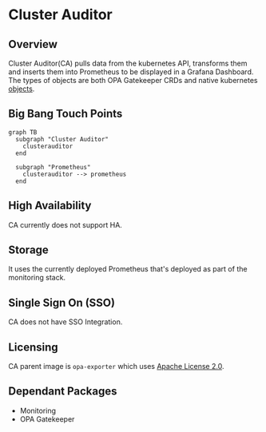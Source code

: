 # Cluster Auditor

## Overview

Cluster Auditor(CA) pulls data from the kubernetes API, transforms them and inserts them into Prometheus to be displayed in a Grafana Dashboard. The types of objects are both OPA Gatekeeper CRDs and native kubernetes [objects](https://repo1.dso.mil/platform-one/big-bang/apps/core/cluster-auditor/-/blob/main/chart/templates/configMap.yaml).

## Big Bang Touch Points

```mermaid
graph TB 
  subgraph "Cluster Auditor"
    clusterauditor 
  end 

  subgraph "Prometheus"
    clusterauditor --> prometheus
  end
```

## High Availability

CA currently does not support HA.

## Storage

It uses the currently deployed Prometheus that's deployed as part of the monitoring stack.

## Single Sign On (SSO)

CA does not have SSO Integration.

## Licensing

CA parent image is `opa-exporter` which uses  [Apache License 2.0](https://github.com/mcelep/opa-scorecard/blob/master/LICENSE).

## Dependant Packages

- Monitoring
- OPA Gatekeeper

